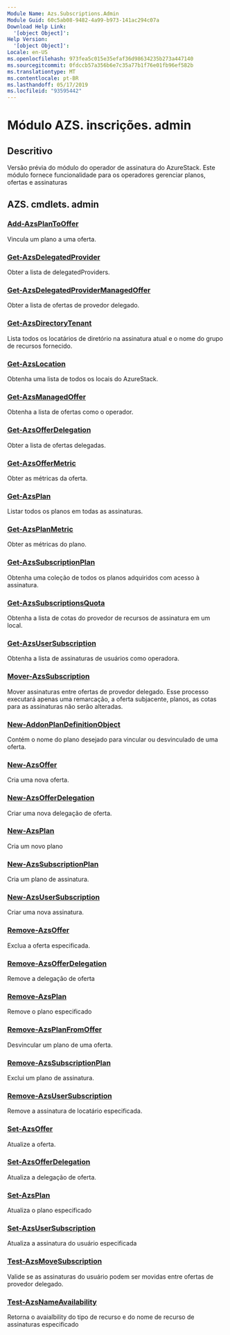 ```yaml
---
Module Name: Azs.Subscriptions.Admin
Module Guid: 60c5ab08-9482-4a99-b973-141ac294c07a
Download Help Link:
  '[object Object]': 
Help Version:
  '[object Object]': 
Locale: en-US
ms.openlocfilehash: 973fea5c015e35efaf36d98634235b273a447140
ms.sourcegitcommit: 0fdccb57a356b6e7c35a77b1f76e01fb96ef582b
ms.translationtype: MT
ms.contentlocale: pt-BR
ms.lasthandoff: 05/17/2019
ms.locfileid: "93595442"
---
```

# Módulo AZS. inscrições. admin
## Descritivo
Versão prévia do módulo do operador de assinatura do AzureStack.  Este módulo fornece funcionalidade para os operadores gerenciar planos, ofertas e assinaturas

## AZS. cmdlets. admin
### [Add-AzsPlanToOffer](Add-AzsPlanToOffer.md)
Vincula um plano a uma oferta.

### [Get-AzsDelegatedProvider](Get-AzsDelegatedProvider.md)
Obter a lista de delegatedProviders.

### [Get-AzsDelegatedProviderManagedOffer](Get-AzsDelegatedProviderManagedOffer.md)
Obter a lista de ofertas de provedor delegado.

### [Get-AzsDirectoryTenant](Get-AzsDirectoryTenant.md)
Lista todos os locatários de diretório na assinatura atual e o nome do grupo de recursos fornecido.

### [Get-AzsLocation](Get-AzsLocation.md)
Obtenha uma lista de todos os locais do AzureStack.

### [Get-AzsManagedOffer](Get-AzsManagedOffer.md)
Obtenha a lista de ofertas como o operador.

### [Get-AzsOfferDelegation](Get-AzsOfferDelegation.md)
Obter a lista de ofertas delegadas.

### [Get-AzsOfferMetric](Get-AzsOfferMetric.md)
Obter as métricas da oferta.

### [Get-AzsPlan](Get-AzsPlan.md)
Listar todos os planos em todas as assinaturas.

### [Get-AzsPlanMetric](Get-AzsPlanMetric.md)
Obter as métricas do plano.

### [Get-AzsSubscriptionPlan](Get-AzsSubscriptionPlan.md)
Obtenha uma coleção de todos os planos adquiridos com acesso à assinatura.

### [Get-AzsSubscriptionsQuota](Get-AzsSubscriptionsQuota.md)
Obtenha a lista de cotas do provedor de recursos de assinatura em um local.

### [Get-AzsUserSubscription](Get-AzsUserSubscription.md)
Obtenha a lista de assinaturas de usuários como operadora.

### [Mover-AzsSubscription](Move-AzsSubscription.md)
Mover assinaturas entre ofertas de provedor delegado.
Esse processo executará apenas uma remarcação, a oferta subjacente, planos, as cotas para as assinaturas não serão alteradas.

### [New-AddonPlanDefinitionObject](New-AddonPlanDefinitionObject.md)
Contém o nome do plano desejado para vincular ou desvinculado de uma oferta.

### [New-AzsOffer](New-AzsOffer.md)
Cria uma nova oferta.

### [New-AzsOfferDelegation](New-AzsOfferDelegation.md)
Criar uma nova delegação de oferta.

### [New-AzsPlan](New-AzsPlan.md)
Cria um novo plano

### [New-AzsSubscriptionPlan](New-AzsSubscriptionPlan.md)
Cria um plano de assinatura.

### [New-AzsUserSubscription](New-AzsUserSubscription.md)
Criar uma nova assinatura.

### [Remove-AzsOffer](Remove-AzsOffer.md)
Exclua a oferta especificada.

### [Remove-AzsOfferDelegation](Remove-AzsOfferDelegation.md)
Remove a delegação de oferta

### [Remove-AzsPlan](Remove-AzsPlan.md)
Remove o plano especificado

### [Remove-AzsPlanFromOffer](Remove-AzsPlanFromOffer.md)
Desvincular um plano de uma oferta.

### [Remove-AzsSubscriptionPlan](Remove-AzsSubscriptionPlan.md)
Exclui um plano de assinatura.

### [Remove-AzsUserSubscription](Remove-AzsUserSubscription.md)
Remove a assinatura de locatário especificada.

### [Set-AzsOffer](Set-AzsOffer.md)
Atualize a oferta.

### [Set-AzsOfferDelegation](Set-AzsOfferDelegation.md)
Atualiza a delegação de oferta.

### [Set-AzsPlan](Set-AzsPlan.md)
Atualiza o plano especificado

### [Set-AzsUserSubscription](Set-AzsUserSubscription.md)
Atualiza a assinatura do usuário especificada

### [Test-AzsMoveSubscription](Test-AzsMoveSubscription.md)
Valide se as assinaturas do usuário podem ser movidas entre ofertas de provedor delegado.

### [Test-AzsNameAvailability](Test-AzsNameAvailability.md)
Retorna o avaialbility do tipo de recurso e do nome de recurso de assinaturas especificado

